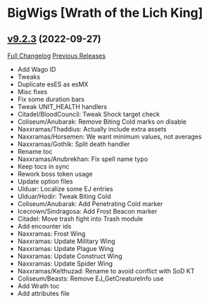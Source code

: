 # BigWigs [Wrath of the Lich King]

## [v9.2.3](https://github.com/BigWigsMods/BigWigs_WrathOfTheLichKing/tree/v9.2.3) (2022-09-27)
[Full Changelog](https://github.com/BigWigsMods/BigWigs_WrathOfTheLichKing/compare/v9.2.2...v9.2.3) [Previous Releases](https://github.com/BigWigsMods/BigWigs_WrathOfTheLichKing/releases)

- Add Wago ID  
- Tweaks  
- Duplicate esES as esMX  
- Misc fixes  
- Fix some duration bars  
- Tweak UNIT\_HEALTH handlers  
- Citadel/BloodCouncil: Tweak Shock target check  
- Coliseum/Anubarak: Remove Biting Cold marks on disable  
- Naxxramas/Thaddius: Actually include extra assets  
- Naxxramas/Horsemen: We want minimum values, not averages  
- Naxxramas/Gothik: Split death handler  
- Rename toc  
- Naxxramas/Anubrekhan: Fix spell name typo  
- Keep tocs in sync  
- Rework boss token usage  
- Update option files  
- Ulduar: Localize some EJ entries  
- Ulduar/Hodir: Tweak Biting Cold  
- Coliseum/Anubarak: Add Penetrating Cold marker  
- Icecrown/Sindragosa: Add Frost Beacon marker  
- Citadel: Move trash fight into Trash module  
- Add encounter ids  
- Naxxramas: Frost Wing  
- Naxxramas: Update Military Wing  
- Naxxramas: Update Plague Wing  
- Naxxramas: Update Construct Wing  
- Naxxramas: Update Spider Wing  
- Naxxramas/Kelthuzad: Rename to avoid conflict with SoD KT  
- Coliseum/Beasts: Remove EJ\_GetCreatureInfo use  
- Add Wrath toc  
- Add attributes file  
